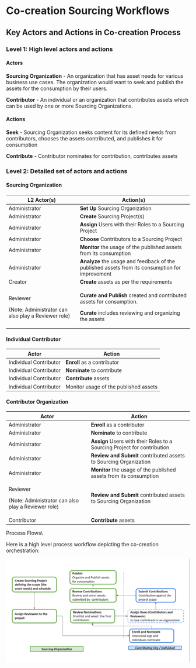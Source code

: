# Co-creation Sourcing Workflows

## Key Actors and Actions in Co-creation Process

### Level 1: High level actors and actions <a href="#level-1-high-level-actors-and-actions" id="level-1-high-level-actors-and-actions"></a>

#### Actors <a href="#actors" id="actors"></a>

**Sourcing Organization** - An organization that has asset needs for various business use cases. The organization would want to seek and publish the assets for the consumption by their users.

**Contributor** - An individual or an organization that contributes assets which can be used by one or more Sourcing Organizations.

#### Actions <a href="#actions" id="actions"></a>

**Seek** - Sourcing Organization seeks content for its defined needs from contributors, chooses the assets contributed, and publishes it for consumption

**Contribute** - Contributor nominates for contribution, contributes assets

### Level 2: Detailed set of actors and actions <a href="#level-2-detailed-set-of-actors-and-actions" id="level-2-detailed-set-of-actors-and-actions"></a>

#### Sourcing Organization <a href="#sourcing-organization" id="sourcing-organization"></a>

| **L2 Actor(s)**                                                           | **Action(s)**                                                                                                                                                                           |
| ------------------------------------------------------------------------- | --------------------------------------------------------------------------------------------------------------------------------------------------------------------------------------- |
| Administrator                                                             | **Set Up** Sourcing Organization                                                                                                                                                        |
| Administrator                                                             | **Create** Sourcing Project(s)                                                                                                                                                          |
| Administrator                                                             | **Assign** Users with their Roles to a Sourcing Project                                                                                                                                 |
| Administrator                                                             | **Choose** Contributors to a Sourcing Project                                                                                                                                           |
| Administrator                                                             | **Monitor** the usage of the published assets from its consumption                                                                                                                      |
| Administrator                                                             | **Analyze** the usage and feedback of the published assets from its consumption for improvement                                                                                         |
| Creator                                                                   | **Create** assets as per the requirements                                                                                                                                               |
| <p>Reviewer</p><p>(Note: Administrator can also play a Reviewer role)</p> | <p><strong>Curate and Publish</strong> created and <strong></strong> contributed assets for consumption.</p><p><strong>Curate</strong> includes reviewing and organizing the assets</p> |

#### Individual Contributor <a href="#individual-contributor" id="individual-contributor"></a>

| **Actor**              | **Action**                            |
| ---------------------- | ------------------------------------- |
| Individual Contributor | **Enroll** as a contributor           |
| Individual Contributor | **Nominate** to contribute            |
| Individual Contributor | **Contribute** assets                 |
| Individual Contributor | Monitor usage of the published assets |

#### Contributor Organization <a href="#contributor-organization" id="contributor-organization"></a>

| **Actor**                                                                 | **Action**                                                               |
| ------------------------------------------------------------------------- | ------------------------------------------------------------------------ |
| Administrator                                                             | **Enroll** as a contributor                                              |
| Administrator                                                             | **Nominate** to contribute                                               |
| Administrator                                                             | **Assign** Users with their Roles to a Sourcing Project for contribution |
| Administrator                                                             | **Review and Submit** contributed assets to Sourcing Organization        |
| Administrator                                                             | **Monitor** the usage of the published assets from its consumption       |
| <p>Reviewer</p><p>(Note: Administrator can also play a Reviewer role)</p> | **Review and Submit** contributed assets to Sourcing Organization        |
| Contributor                                                               | **Contribute** assets                                                    |



Process Flows\



Here is a high level process workflow depicting the co-creation orchestration:

![Co-creation process workflow](../../../.gitbook/assets/image-20211111-094458.png)
